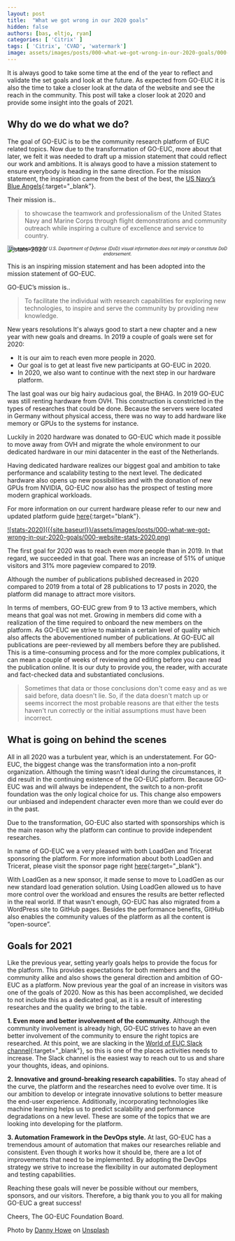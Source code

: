 ```yaml
---
layout: post
title:  "What we got wrong in our 2020 goals"
hidden: false
authors: [bas, eltjo, ryan]
categories: [ 'Citrix' ]
tags: [ 'Citrix', 'CVAD', 'watermark']
image: assets/images/posts/000-what-we-got-wrong-in-our-2020-goals/000-what-we-got-wrong-in-our-2020-goals-feature-image.png
---
```

It is always good to take some time at the end of the year to reflect and validate the set goals and look at the future. As expected from GO-EUC it is also the time to take a closer look at the data of the website and see the reach in the community. This post will take a closer look at 2020 and provide some insight into the goals of 2021.

## Why do we do what we do?

The goal of GO-EUC is to be the community research platform of EUC related topics. Now due to the transformation of GO-EUC, more about that later, we felt it was needed to draft up a mission statement that could reflect our work and ambitions. It is always good to have a mission statement to ensure everybody is heading in the same direction. For the mission statement, the inspiration came from the best of the best, the [US Navy’s Blue Angels](https://www.blueangels.navy.mil/){:target="_blank"}. 

Their mission is..

> to showcase the teamwork and professionalism of the United States Navy and Marine Corps through flight demonstrations and community outreach while inspiring a culture of excellence and service to country.

![stats-2020]({{site.baseurl}}/assets/images/posts/000-what-we-got-wrong-in-our-2020-goals/blue-angels.jpg)
<p align="center" style="margin-top: -30px; font-size: 10px;" >
  <i>The appearance of U.S. Department of Defense (DoD) visual information does not imply or constitute DoD endorsement.</i>
</p>

This is an inspiring mission statement and has been adopted into the mission statement of GO-EUC.

GO-EUC’s mission is..

> To facilitate the individual with research capabilities for exploring new technologies, to inspire and serve the community by providing new knowledge.

New years resolutions
It's always good to start a new chapter and a new year with new goals and dreams. In 2019 a couple of goals were set for 2020:

  * It is our aim to reach even more people in 2020.
  * Our goal is to get at least five new participants at GO-EUC in 2020.
  * In 2020, we also want to continue with the next step in our hardware platform.

The last goal was our big hairy audacious goal, the BHAG. In 2019 GO-EUC was still renting hardware from OVH. This construction is constricted in the types of researches that could be done. Because the servers were located in Germany without physical access, there was no way to add hardware like memory or GPUs to the systems for instance.

Luckily in 2020 hardware was donated to GO-EUC which made it possible to move away from OVH and migrate the whole environment to our dedicated hardware in our mini datacenter in the east of the Netherlands.

Having dedicated hardware realizes our biggest goal and ambition to take performance and scalability testing to the next level. The dedicated hardware also opens up new possibilities and with the donation of new GPUs from NVIDIA, GO-EUC now also has the prospect of testing more modern graphical workloads.

For more information on our current hardware please refer to our new and updated platform guide [here](https://www.go-euc.com/architecture-and-hardware-setup-overview-2020/){:target="blank"}.

<a href="{{site.baseurl}}/assets/images/posts/000-what-we-got-wrong-in-our-2020-goals/000-website-stats-2020.png" data-lightbox="stats-2020">
![stats-2020]({{site.baseurl}}/assets/images/posts/000-what-we-got-wrong-in-our-2020-goals/000-website-stats-2020.png)
<a>

The first goal for 2020 was to reach even more people than in 2019. In that regard, we succeeded in that goal. There was an increase of 51% of unique visitors and 31% more pageview compared to 2019.

Although the number of publications published decreased in 2020 compared to 2019 from a total of 28 publications to 17 posts in 2020, the platform did manage to attract more visitors.

In terms of members, GO-EUC grew from 9 to 13 active members, which means that goal was not met. Growing in members did come with a realization of the time required to onboard the new members on the platform. As GO-EUC we strive to maintain a certain level of quality which also affects the abovementioned number of publications. At GO-EUC all publications are peer-reviewed by all members before they are published. This is a time-consuming process and for the more complex publications, it can mean a couple of weeks of reviewing and editing before you can read the publication online. It is our duty to provide you, the reader, with accurate and fact-checked data and substantiated conclusions. 

> Sometimes that data or those conclusions don't come easy and as we said before, data doesn't lie. So, if the data doesn't match up or seems incorrect the most probable reasons are that either the tests haven't run correctly or the initial assumptions must have been incorrect.

## What is going on behind the scenes

All in all 2020 was a turbulent year, which is an understatement. For GO-EUC, the biggest change was the transformation into a non-profit organization. Although the timing wasn’t ideal during the circumstances, it did result in the continuing existence of the GO-EUC platform. Because GO-EUC was and will always be independent, the switch to a non-profit foundation was the only logical choice for us. This change also empowers our unbiased and independent character even more than we could ever do in the past.

Due to the transformation, GO-EUC also started with sponsorships which is the main reason why the platform can continue to provide independent researches.

In name of GO-EUC we a very pleased with both LoadGen and Tricerat sponsoring the platform. For more information about both LoadGen and Tricerat, please visit the sponsor page right [here](https://www.go-euc.com/sponsors/){:target="_blank"}.

With LoadGen as a new sponsor, it made sense to move to LoadGen as our new standard load generation solution. Using LoadGen allowed us to have more control over the workload and ensures the results are better reflected in the real world.
If that wasn't enough, GO-EUC has also migrated from a WordPress site to GitHub pages. Besides the performance benefits, GitHub also enables the community values of the platform as all the content is “open-source”.

## Goals for 2021
Like the previous year, setting yearly goals helps to provide the focus for the platform. This provides expectations for both members and the community alike and also shows the general direction and ambition of GO-EUC as a platform.
Now previous year the goal of an increase in visitors was one of the goals of 2020. Now as this has been accomplished, we decided to not include this as a dedicated goal, as it is a result of interesting researches and the quality we bring to the table.

**1. Even more and better involvement of the community.**
Although the community involvement is already high, GO-EUC strives to have an even better involvement of the community to ensure the right topics are researched. At this point, we are slacking in the [World of EUC Slack channel](https://worldofeuc.slack.com){:target="_blank"}, so this is one of the places activities needs to increase. The Slack channel is the easiest way to reach out to us and share your thoughts, ideas, and opinions.

**2. Innovative and ground-breaking research capabilities.**
To stay ahead of the curve, the platform and the researches need to evolve over time. It is our ambition to develop or integrate innovative solutions to better measure the end-user experience. Additionally, incorporating technologies like machine learning helps us to predict scalability and performance degradations on a new level. These are some of the topics that we are looking into developing for the platform.


**3. Automation Framework in the DevOps style.**
At last, GO-EUC has a tremendous amount of automation that makes our researches reliable and consistent. Even though it works how it should be, there are a lot of improvements that need to be implemented. By adopting the DevOps strategy we strive to increase the flexibility in our automated deployment and testing capabilities.

Reaching these goals will never be possible without our members, sponsors, and our visitors. Therefore, a big thank you to you all for making GO-EUC a great success!

Cheers,
The GO-EUC Foundation Board.

<span>Photo by <a target="_blank" href="https://unsplash.com/@dannyhowe?utm_source=unsplash&amp;utm_medium=referral&amp;utm_content=creditCopyText">Danny Howe</a> on <a target="_blank" href="https://unsplash.com/?utm_source=unsplash&amp;utm_medium=referral&amp;utm_content=creditCopyText">Unsplash</a></span>

